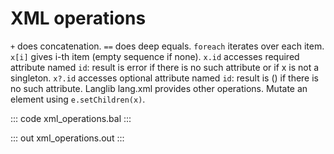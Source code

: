 # XML operations

`+` does concatenation.
`==` does deep equals.
`foreach` iterates over each item.
`x[i]` gives i-th item (empty sequence if none).
`x.id` accesses required attribute named `id`:
result is error if there is no such attribute
or if x is not a singleton.
`x?.id` accesses optional attribute named `id`:
result is () if there is no such attribute.
Langlib lang.xml provides other operations.
Mutate an element using `e.setChildren(x)`.

::: code xml_operations.bal :::

::: out xml_operations.out :::